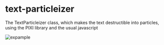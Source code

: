 # text-particleizer
The TextParticleizer class, which makes the text destructible into particles, using the PIXI library and the usual javascript

![expample](https://user-images.githubusercontent.com/53710487/229506306-96498205-b1a6-4ef1-a3cf-73b0d127f309.gif)
